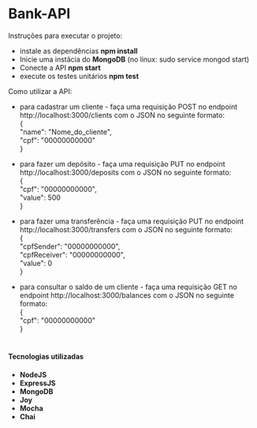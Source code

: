 # Bank-API

Instruções para executar o projeto:

- instale as dependências **npm install**
- Inicie uma instâcia do **MongoDB** (no linux: sudo service mongod start)
- Conecte a API **npm start**
- execute os testes unitários **npm test**

Como utilizar a API:

- para cadastrar um cliente - faça uma requisição POST no endpoint http://localhost:3000/clients com o JSON no seguinte formato: <br>
{ <br>
  "name": "Nome_do_cliente", <br>
  "cpf": "00000000000" <br>
} <br>

- para fazer um depósito - faça uma requisição PUT no endpoint http://localhost:3000/deposits com o JSON no seguinte formato: <br>
{ <br>
  "cpf": "00000000000", <br>
	"value": 500 <br>
} <br>

- para fazer uma transferência - faça uma requisição PUT no endpoint http://localhost:3000/transfers com o JSON no seguinte formato: <br>
{ <br>
  "cpfSender": "00000000000", <br>
	"cpfReceiver": "00000000000", <br>
	"value": 0 <br>
} <br>

- para consultar o saldo de um cliente - faça uma requisição GET no endpoint http://localhost:3000/balances com o JSON no seguinte formato: <br>
{ <br>
  "cpf": "00000000000" <br>
} <br>
# 
<h4> Tecnologias utilizadas <h4>

- NodeJS
- ExpressJS
- MongoDB
- Joy
- Mocha
- Chai
